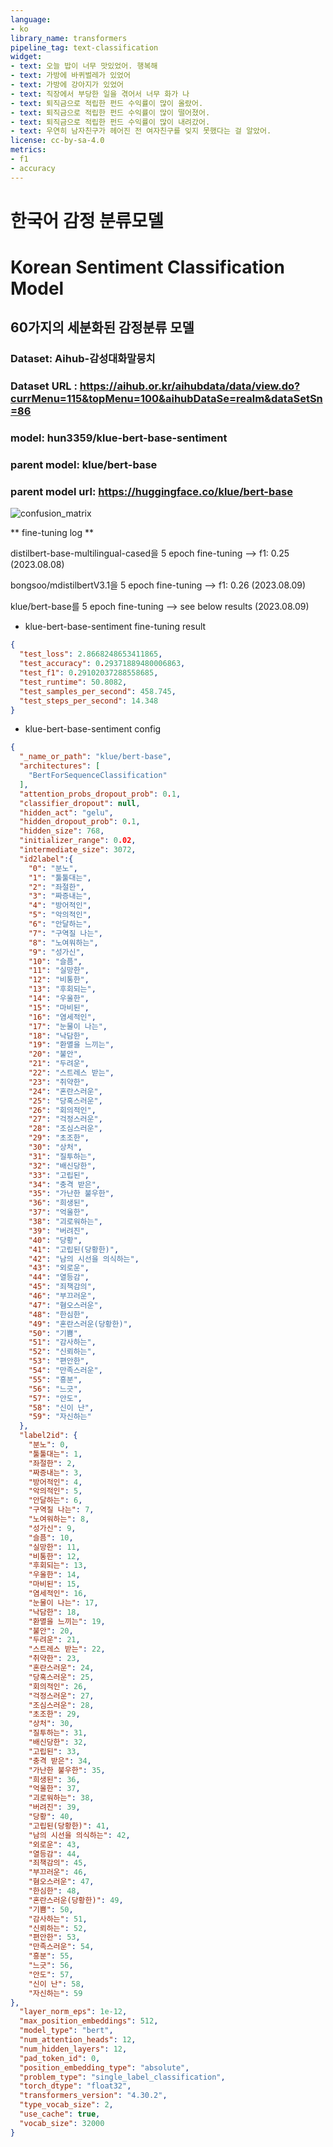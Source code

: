 ```yaml
---
language:
- ko
library_name: transformers
pipeline_tag: text-classification
widget:
- text: 오늘 밥이 너무 맛있었어. 행복해
- text: 가방에 바퀴벌레가 있었어
- text: 가방에 강아지가 있었어
- text: 직장에서 부당한 일을 겪어서 너무 화가 나
- text: 퇴직금으로 적립한 펀드 수익률이 많이 올랐어.
- text: 퇴직금으로 적립한 펀드 수익률이 많이 떨어졌어.
- text: 퇴직금으로 적립한 펀드 수익률이 많이 내려갔어.
- text: 우연히 남자친구가 헤어진 전 여자친구를 잊지 못했다는 걸 알았어.
license: cc-by-sa-4.0
metrics:
- f1
- accuracy
---
```


# 한국어 감정 분류모델
# Korean Sentiment Classification Model
## 60가지의 세분화된 감정분류 모델
### Dataset: Aihub-감성대화말뭉치
### Dataset URL : https://aihub.or.kr/aihubdata/data/view.do?currMenu=115&topMenu=100&aihubDataSe=realm&dataSetSn=86

### model: hun3359/klue-bert-base-sentiment
### parent model: klue/bert-base
### parent model url: https://huggingface.co/klue/bert-base

![confusion_matrix](result/confusion_matirx.png)

** fine-tuning log ** 

distilbert-base-multilingual-cased을 5 epoch fine-tuning -->  f1: 0.25 (2023.08.08)

bongsoo/mdistilbertV3.1을 5 epoch fine-tuning -->  f1: 0.26 (2023.08.09)

klue/bert-base를 5 epoch fine-tuning --> see below results (2023.08.09)

- klue-bert-base-sentiment fine-tuning result 

```json
{
  "test_loss": 2.8668248653411865,
  "test_accuracy": 0.29371889480006863,
  "test_f1": 0.29102037288558685,
  "test_runtime": 50.8082,
  "test_samples_per_second": 458.745,
  "test_steps_per_second": 14.348
}
```

- klue-bert-base-sentiment config

```json
{
  "_name_or_path": "klue/bert-base",
  "architectures": [
    "BertForSequenceClassification"
  ],
  "attention_probs_dropout_prob": 0.1,
  "classifier_dropout": null,
  "hidden_act": "gelu",
  "hidden_dropout_prob": 0.1,
  "hidden_size": 768,
  "initializer_range": 0.02,
  "intermediate_size": 3072,
  "id2label":{
    "0": "분노",
    "1": "툴툴대는",
    "2": "좌절한",
    "3": "짜증내는",
    "4": "방어적인",
    "5": "악의적인",
    "6": "안달하는",
    "7": "구역질 나는",
    "8": "노여워하는",
    "9": "성가신",
    "10": "슬픔",
    "11": "실망한",
    "12": "비통한",
    "13": "후회되는",
    "14": "우울한",
    "15": "마비된",
    "16": "염세적인",
    "17": "눈물이 나는",
    "18": "낙담한",
    "19": "환멸을 느끼는",
    "20": "불안",
    "21": "두려운",
    "22": "스트레스 받는",
    "23": "취약한",
    "24": "혼란스러운",
    "25": "당혹스러운",
    "26": "회의적인",
    "27": "걱정스러운",
    "28": "조심스러운",
    "29": "초조한",
    "30": "상처",
    "31": "질투하는",
    "32": "배신당한",
    "33": "고립된",
    "34": "충격 받은",
    "35": "가난한 불우한",
    "36": "희생된",
    "37": "억울한",
    "38": "괴로워하는",
    "39": "버려진",
    "40": "당황",
    "41": "고립된(당황한)",
    "42": "남의 시선을 의식하는",
    "43": "외로운",
    "44": "열등감",
    "45": "죄책감의",
    "46": "부끄러운",
    "47": "혐오스러운",
    "48": "한심한",
    "49": "혼란스러운(당황한)",
    "50": "기쁨",
    "51": "감사하는",
    "52": "신뢰하는",
    "53": "편안한",
    "54": "만족스러운",
    "55": "흥분",
    "56": "느긋",
    "57": "안도",
    "58": "신이 난",
    "59": "자신하는"
  },
  "label2id": {
    "분노": 0,
    "툴툴대는": 1,
    "좌절한": 2,
    "짜증내는": 3,
    "방어적인": 4,
    "악의적인": 5,
    "안달하는": 6,
    "구역질 나는": 7,
    "노여워하는": 8,
    "성가신": 9,
    "슬픔": 10,
    "실망한": 11,
    "비통한": 12,
    "후회되는": 13,
    "우울한": 14,
    "마비된": 15,
    "염세적인": 16,
    "눈물이 나는": 17,
    "낙담한": 18,
    "환멸을 느끼는": 19,
    "불안": 20,
    "두려운": 21,
    "스트레스 받는": 22,
    "취약한": 23,
    "혼란스러운": 24,
    "당혹스러운": 25,
    "회의적인": 26,
    "걱정스러운": 27,
    "조심스러운": 28,
    "초조한": 29,
    "상처": 30,
    "질투하는": 31,
    "배신당한": 32,
    "고립된": 33,
    "충격 받은": 34,
    "가난한 불우한": 35,
    "희생된": 36,
    "억울한": 37,
    "괴로워하는": 38,
    "버려진": 39,
    "당황": 40,
    "고립된(당황한)": 41,
    "남의 시선을 의식하는": 42,
    "외로운": 43,
    "열등감": 44,
    "죄책감의": 45,
    "부끄러운": 46,
    "혐오스러운": 47,
    "한심한": 48,
    "혼란스러운(당황한)": 49,
    "기쁨": 50,
    "감사하는": 51,
    "신뢰하는": 52,
    "편안한": 53,
    "만족스러운": 54,
    "흥분": 55,
    "느긋": 56,
    "안도": 57,
    "신이 난": 58,
    "자신하는": 59
},
  "layer_norm_eps": 1e-12,
  "max_position_embeddings": 512,
  "model_type": "bert",
  "num_attention_heads": 12,
  "num_hidden_layers": 12,
  "pad_token_id": 0,
  "position_embedding_type": "absolute",
  "problem_type": "single_label_classification",
  "torch_dtype": "float32",
  "transformers_version": "4.30.2",
  "type_vocab_size": 2,
  "use_cache": true,
  "vocab_size": 32000
}
```